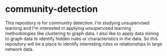 # community-detection
This repository is for community detection. I'm studying unsupervised learning and I'm interested in applying unsupervised learning methodologies like clustering to graph data. I also like to apply data mining to graph data to identify hidden rules or characteristics in the data. So this repository will be a place to identify interesting rules or relationships in large network data.
